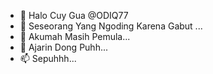 - 👋 Halo Cuy Gua @ODIQ77
- 👀 Seseorang Yang Ngoding Karena Gabut ...
- 🌱 Akumah Masih Pemula...
- 💞️ Ajarin Dong Puhh...
- 📫 Sepuhhh...

<!---
ODIQ77/ODIQ77 is a ✨ special ✨ repository because its `README.md` (this file) appears on your GitHub profile.
You can click the Preview link to take a look at your changes.
--->
